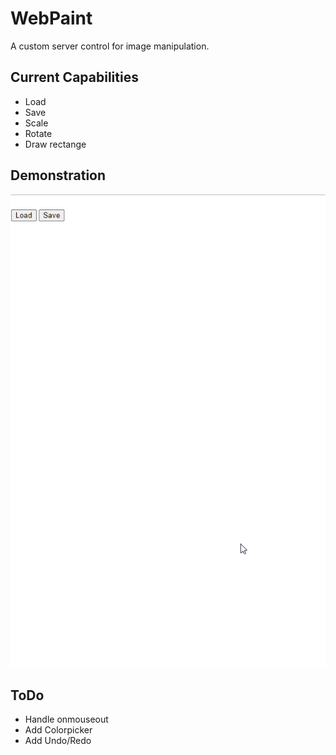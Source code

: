 # WebPaint

A custom server control for image manipulation.

## Current Capabilities

- Load
- Save
- Scale
- Rotate
- Draw rectange

## Demonstration

![](doc/demonstration.gif)

## ToDo

- Handle onmouseout
- Add Colorpicker
- Add Undo/Redo
